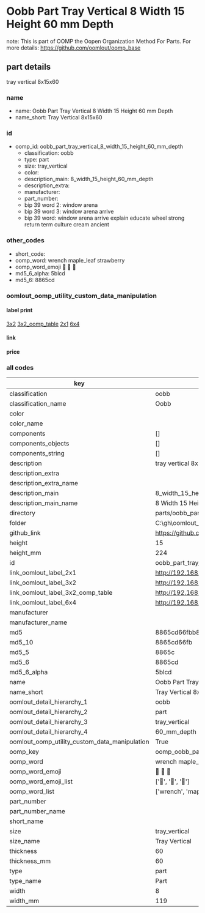 # Oobb Part Tray Vertical 8 Width 15 Height 60 mm Depth  

note: This is part of OOMP the Oopen Organization Method For Parts. For more details: https://github.com/oomlout/oomp_base

##  part details
  



tray vertical 8x15x60



### name
* name: Oobb Part Tray Vertical 8 Width 15 Height 60 mm Depth
* name_short: Tray Vertical 8x15x60 
### id
* oomp_id: oobb_part_tray_vertical_8_width_15_height_60_mm_depth
  * classification: oobb
  * type: part
  * size: tray_vertical
  * color: 
  * description_main: 8_width_15_height_60_mm_depth
  * description_extra: 
  * manufacturer: 
  * part_number: 
  * bip 39 word 2: window arena
  * bip 39 word 3: window arena arrive
  * bip 39 word: window arena arrive explain educate wheel strong return term culture cream ancient

### other_codes
* short_code: 
* oomp_word: wrench maple_leaf strawberry
* oomp_word_emoji :wrench: :maple_leaf: :strawberry:
* md5_6_alpha: 5blcd
* md5_6: 8865cd






### oomlout_oomp_utility_custom_data_manipulation
#### label print
[3x2](http://192.168.1.245:1112/?label=oomp%205blcd)
[3x2_oomp_table](http://192.168.1.108:1112/?label=oomp%205blcd)
[2x1](http://192.168.1.242:1112/?label=oomp%205blcd)
[6x4](http://192.168.1.55:1112/?label=oomp%205blcd)    

#### link

                              

#### price







### all codes 
| key | value |  
| --- | --- |  
| classification | oobb |  
| classification_name | Oobb |  
| color |  |  
| color_name |  |  
| components | [] |  
| components_objects | [] |  
| components_string | [] |  
| description | tray vertical 8x15x60 |  
| description_extra |  |  
| description_extra_name |  |  
| description_main | 8_width_15_height_60_mm_depth |  
| description_main_name | 8 Width 15 Height 60 mm Depth |  
| directory | parts/oobb_part_tray_vertical_8_width_15_height_60_mm_depth |  
| folder | C:\gh\oomlout_oobb_version_4_generated_parts\parts\oobb_part_tray_vertical_8_width_15_height_60_mm_depth |  
| github_link | https://github.com/oomlout/oomlout_oomp_part_src/tree/main/parts/oobb_part_tray_vertical_8_width_15_height_60_mm_depth |  
| height | 15 |  
| height_mm | 224 |  
| id | oobb_part_tray_vertical_8_width_15_height_60_mm_depth |  
| link_oomlout_label_2x1 | http://192.168.1.242:1112/?label=oomp%205blcd |  
| link_oomlout_label_3x2 | http://192.168.1.245:1112/?label=oomp%205blcd |  
| link_oomlout_label_3x2_oomp_table | http://192.168.1.108:1112/?label=oomp%205blcd |  
| link_oomlout_label_6x4 | http://192.168.1.55:1112/?label=oomp%205blcd |  
| manufacturer |  |  
| manufacturer_name |  |  
| md5 | 8865cd66fbb83ae7e82345081902dfdb |  
| md5_10 | 8865cd66fb |  
| md5_5 | 8865c |  
| md5_6 | 8865cd |  
| md5_6_alpha | 5blcd |  
| name | Oobb Part Tray Vertical 8 Width 15 Height 60 mm Depth |  
| name_short | Tray Vertical 8x15x60  |  
| oomlout_detail_hierarchy_1 | oobb |  
| oomlout_detail_hierarchy_2 | part |  
| oomlout_detail_hierarchy_3 | tray_vertical |  
| oomlout_detail_hierarchy_4 | 60_mm_depth |  
| oomlout_oomp_utility_custom_data_manipulation | True |  
| oomp_key | oomp_oobb_part_tray_vertical_8_width_15_height_60_mm_depth |  
| oomp_word | wrench maple_leaf strawberry |  
| oomp_word_emoji | :wrench: :maple_leaf: :strawberry: |  
| oomp_word_emoji_list | [':wrench:', ':maple_leaf:', ':strawberry:'] |  
| oomp_word_list | ['wrench', 'maple_leaf', 'strawberry'] |  
| part_number |  |  
| part_number_name |  |  
| short_name |  |  
| size | tray_vertical |  
| size_name | Tray Vertical |  
| thickness | 60 |  
| thickness_mm | 60 |  
| type | part |  
| type_name | Part |  
| width | 8 |  
| width_mm | 119 |  
